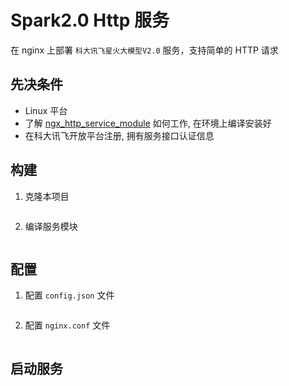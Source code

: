 # Spark2.0 Http 服务
在 nginx 上部署 `科大讯飞星火大模型V2.0` 服务，支持简单的 HTTP 请求

## 先决条件

* Linux 平台
* 了解 [ngx_http_service_module](https://github.com/xukeawsl/ngx_http_service_module) 如何工作, 在环境上编译安装好
* 在科大讯飞开放平台注册, 拥有服务接口认证信息

## 构建
1. 克隆本项目
```bash

```

2. 编译服务模块
```bash

```

## 配置
1. 配置 `config.json` 文件
```json

```

2. 配置 `nginx.conf` 文件
```nginx

```

## 启动服务
```bash

```

